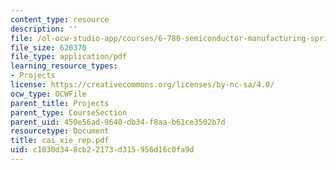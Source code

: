 ```yaml
---
content_type: resource
description: ''
file: /ol-ocw-studio-app/courses/6-780-semiconductor-manufacturing-spring-2003/c1030d348cb22173d315956d16c0fa9d_cai_xie_rep.pdf
file_size: 620370
file_type: application/pdf
learning_resource_types:
- Projects
license: https://creativecommons.org/licenses/by-nc-sa/4.0/
ocw_type: OCWFile
parent_title: Projects
parent_type: CourseSection
parent_uid: 450e56ad-9640-db34-f8aa-b61ce3502b7d
resourcetype: Document
title: cai_xie_rep.pdf
uid: c1030d34-8cb2-2173-d315-956d16c0fa9d
---
```

